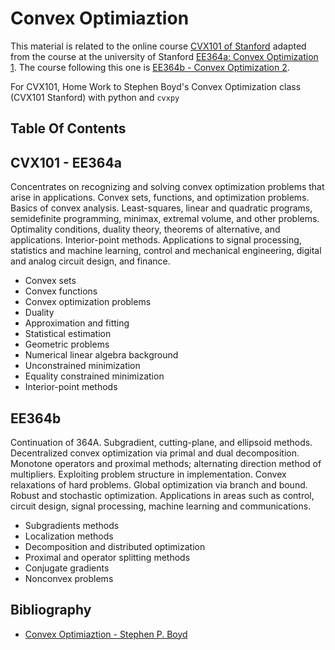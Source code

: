 # Convex Optimiaztion

This material is related to the online course [CVX101 of Stanford]() adapted from the course at the university of Stanford [EE364a: Convex Optimization 1](https://web.stanford.edu/class/ee364a/). The course following this one is [EE364b - Convex Optimization 2](http://web.stanford.edu/class/ee364b/).

For CVX101, Home Work to Stephen Boyd's Convex Optimization class (CVX101 Stanford) with python and `cvxpy`

## Table Of Contents

## CVX101 - EE364a

Concentrates on recognizing and solving convex optimization problems that arise in applications. Convex sets, functions, and optimization problems. Basics of convex analysis. Least-squares, linear and quadratic programs, semidefinite programming, minimax, extremal volume, and other problems. Optimality conditions, duality theory, theorems of alternative, and applications. Interior-point methods. Applications to signal processing, statistics and machine learning, control and mechanical engineering, digital and analog circuit design, and finance.


* Convex sets
* Convex functions
* Convex optimization problems
* Duality
* Approximation and fitting
* Statistical estimation
* Geometric problems
* Numerical linear algebra background
* Unconstrained minimization
* Equality constrained minimization
* Interior-point methods

## EE364b

Continuation of 364A. Subgradient, cutting-plane, and ellipsoid methods. Decentralized convex optimization via primal and dual decomposition. Monotone operators and proximal methods; alternating direction method of multipliers. Exploiting problem structure in implementation. Convex relaxations of hard problems. Global optimization via branch and bound. Robust and stochastic optimization. Applications in areas such as control, circuit design, signal processing, machine learning and communications.

* Subgradients methods
* Localization methods
* Decomposition and distributed optimization
* Proximal and operator splitting methods
* Conjugate gradients
* Nonconvex problems



## Bibliography
* [Convex Optimiaztion - Stephen P. Boyd](https://web.stanford.edu/~boyd/cvxbook/bv_cvxbook.pdf)

